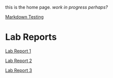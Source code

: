 <meta http-equiv="refresh" content="10">

this is the home page. *work in progress perhaps?*

[Markdown Testing](markdowntest.md)

# Lab Reports
[Lab Report 1](lab-report-1-week-2.html)

[Lab Report 2](lab-report-2-week-4.html)

[Lab Report 3](lab-report-3-week-6.html)